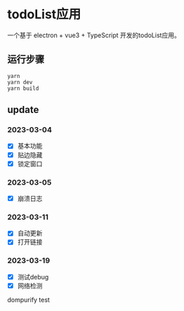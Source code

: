 # todoList应用

一个基于 electron + vue3 + TypeScript 开发的todoList应用。


## 运行步骤

```
yarn
yarn dev
yarn build
```
## update
### 2023-03-04
- [x] 基本功能
- [x] 贴边隐藏
- [x] 锁定窗口

### 2023-03-05
- [x] 崩溃日志

### 2023-03-11
- [x] 自动更新
- [x] 打开链接

### 2023-03-19
- [x] 测试debug
- [x] 网络检测

dompurify test